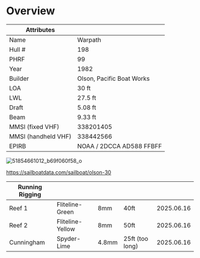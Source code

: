 # Overview

|Attributes| |
|-|-|
|Name| Warpath|
|Hull #| 198|
|PHRF| 99|
|Year|1982|
|Builder| Olson, Pacific Boat Works|
|LOA| 30 ft|
|LWL| 27.5 ft|
|Draft| 5.08 ft|
|Beam | 9.33 ft|
|MMSI (fixed VHF)| 338201405|
|MMSI (handheld VHF)|338442566|
|EPIRB| NOAA / 2DCCA AD588 FFBFF|

![51854661012_b69f060f58_o](https://user-images.githubusercontent.com/7954740/159177480-3d5a70a0-385c-456a-a639-0b1e12cb3b5f.jpg)

https://sailboatdata.com/sailboat/olson-30

|Running Rigging| | | | |
|-|-|-|-|-|
|Reef 1| Fliteline- Green|8mm|40ft|2025.06.16|
|Reef 2| Fliteline- Yellow|8mm|50ft|2025.06.16|
|Cunningham| Spyder- Lime|4.8mm|25ft (too long)|2025.06.16|

